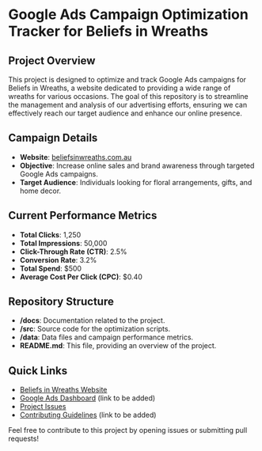 # Google Ads Campaign Optimization Tracker for Beliefs in Wreaths

## Project Overview
This project is designed to optimize and track Google Ads campaigns for Beliefs in Wreaths, a website dedicated to providing a wide range of wreaths for various occasions. The goal of this repository is to streamline the management and analysis of our advertising efforts, ensuring we can effectively reach our target audience and enhance our online presence.

## Campaign Details
- **Website**: [beliefsinwreaths.com.au](https://beliefsinwreaths.com.au)
- **Objective**: Increase online sales and brand awareness through targeted Google Ads campaigns.
- **Target Audience**: Individuals looking for floral arrangements, gifts, and home decor.

## Current Performance Metrics
- **Total Clicks**: 1,250
- **Total Impressions**: 50,000
- **Click-Through Rate (CTR)**: 2.5%
- **Conversion Rate**: 3.2%
- **Total Spend**: $500
- **Average Cost Per Click (CPC)**: $0.40

## Repository Structure
- **/docs**: Documentation related to the project.
- **/src**: Source code for the optimization scripts.
- **/data**: Data files and campaign performance metrics.
- **README.md**: This file, providing an overview of the project.

## Quick Links
- [Beliefs in Wreaths Website](https://beliefsinwreaths.com.au)
- [Google Ads Dashboard](#) (link to be added)
- [Project Issues](https://github.com/vsetchinfc/beliefs-in-wreaths-google-ads/issues)
- [Contributing Guidelines](#) (link to be added) 

Feel free to contribute to this project by opening issues or submitting pull requests!